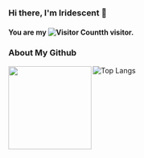 ### Hi there, I'm Iridescent 👋 

#### You are my ![Visitor Count](https://profile-counter.glitch.me/Iridescent-cdu/count.svg)th visitor.

### About My Github

<img height='165' src="https://github-readme-stats-sigma-five.vercel.app/api?username=Iridescent-cdu&show_icons=true&theme=dark" align="left" />

![Top Langs](https://github-readme-stats-sigma-five.vercel.app/api/top-langs/?username=Iridescent-cdu&langs_count=6&layout=compact&theme=dark)

<!-- <img src="https://github-readme-stats.vercel.app/api/top-langs/?username=Iridescent-cdu&langs_count=6&theme=dark" align="left" /> -->

<!--
**Iridescent-cdu/Iridescent-cdu** is a ✨ _special_ ✨ repository because its `README.md` (this file) appears on your GitHub profile.

Here are some ideas to get you started:

- 🔭 I’m currently working on ...
- 🌱 I’m currently learning ...
- 👯 I’m looking to collaborate on ...
- 🤔 I’m looking for help with ...
- 💬 Ask me about ...
- 📫 How to reach me: ...
- 😄 Pronouns: ...
- ⚡ Fun fact: ...
-->
